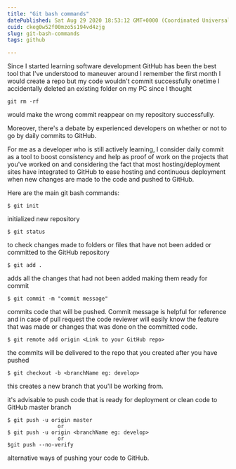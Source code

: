 ```yaml
---
title: "Git bash commands"
datePublished: Sat Aug 29 2020 18:53:12 GMT+0000 (Coordinated Universal Time)
cuid: ckeg0w52f00mzo5s194vd4zjg
slug: git-bash-commands
tags: github

---
```


Since I started learning software development GitHub has been the best tool that I've understood to maneuver around I remember the first month I would create a repo but my code wouldn't commit successfully onetime I accidentally deleted an existing folder on my PC since I thought 
```
git rm -rf 
``` 
would make the wrong commit reappear on my repository successfully. 

> 
Moreover, there's a debate by experienced developers on whether or not to go by daily commits to GitHub. 

For me as a developer who is still actively learning, I consider daily commit as a tool to boost consistency and help as proof of work on the projects that you've worked on and considering the fact that most hosting/deployment sites have integrated to GitHub to ease hosting and continuous deployment when new changes are made to the code and pushed to GitHub. 

Here are the main git bash commands:

``` 
$ git init 
``` 
initialized new repository

```
$ git status
``` 
to check changes made to folders or files that have not been added or committed to the GitHub repository

```
$ git add .
``` 
adds all the changes that had not been added making them ready for commit

```
$ git commit -m "commit message"
``` 
commits code that will be pushed. Commit message is helpful for reference and in case of pull request the code reviewer will easily know the feature that was made or changes that was done on the committed code.


```
$ git remote add origin <Link to your GitHub repo>
``` 
the commits will be delivered to the repo <Link to your GitHub repo> that you created after you have pushed


```
$ git checkout -b <branchName eg: develop>
```
this creates a new branch that you'll be working from.

> 
it's advisable to push code that is ready for deployment or clean code to GitHub master branch 

```
$ git push -u origin master
                or
$ git push -u origin <branchName eg: develop>
                or
$git push --no-verify

``` 
alternative ways of pushing your code to GitHub.


